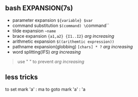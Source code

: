 ## bash EXPANSION(7s)
- parameter expansion `${variable} $var`
- command substitution `$(command) \`command\``
- tilde expansion `~name`
- brace expansion `{a1,a2} {I1..I2}` *arg increasing*
- arithmetic expansion `$((arithemtic expression))`
- pathname expansion(globbing) `[chars] * ?` *arg increasing*
- word splitting(IFS) *arg increasing*

> use " " to prevent *arg increasing*    
## less tricks
to set mark 'a' : ma
to goto mark 'a' : 'a
